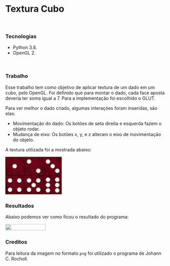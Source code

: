 # Textura Cubo

<br/>

### Tecnologias
- Python 3.8.
- OpenGL 2.

<br/>


### Trabalho

Esse trabalho tem como objetivo de aplicar textura de um dado em um cubo, pelo OpenGL. Foi definido que para montar o dado, cada face aposta deveria ter soma igual a 7. Para a implementação foi escolhido o GLUT. 



Para ver melhor o dado criado, algumas interações foram inseridas, são elas:
- Movimentação do dado:  Os botões de seta direita e esquerda fazem o objeto rodar.
- Mudança de eixo: Os botões x, y, e z alteram o eixo de movimentação do objeto.



A textura utilizada foi a mostrada abaixo:

<img src="./dado.png" width="35%" height="35%"/>

<br/>


### Resultados

Abaixo podemos ver como ficou o resultado do programa:

<img src="../../../imagens/dice.gif" width="50%" height="50%"/>



<br/>



### Creditos

Para leitura da imagem no formato `png` foi utilizado o programa de Johann C. Rocholl.